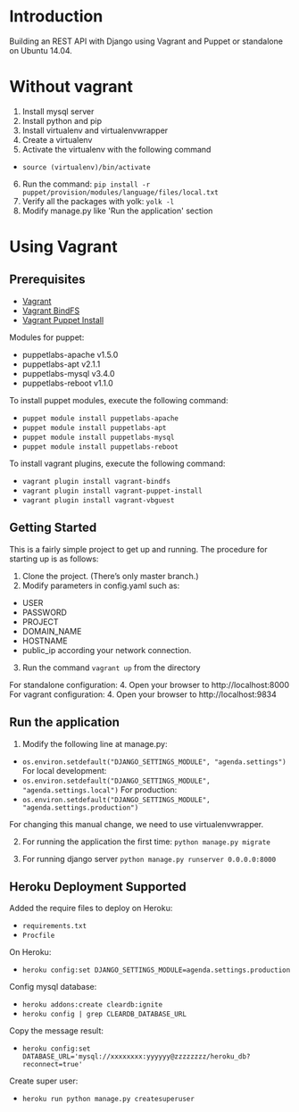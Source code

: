 Introduction
===========

Building an REST API with Django using Vagrant and Puppet or standalone on Ubuntu 14.04.

# Without vagrant

1. Install mysql server
2. Install python and pip
3. Install virtualenv and virtualenvwrapper
4. Create a virtualenv
5. Activate the virtualenv with the following command
+ `source (virtualenv)/bin/activate`
6. Run the command:
`pip install -r puppet/provision/modules/language/files/local.txt`
7. Verify all the packages with yolk:
`yolk -l`
8. Modify manage.py like 'Run the application' section

# Using Vagrant

## Prerequisites

+ [Vagrant](http://www.vagrantup.com/downloads.html)
+ [Vagrant BindFS](https://github.com/gael-ian/vagrant-bindfs)
+ [Vagrant Puppet Install](https://github.com/petems/vagrant-puppet-install)

Modules for puppet:

+ puppetlabs-apache v1.5.0
+ puppetlabs-apt v2.1.1
+ puppetlabs-mysql v3.4.0
+ puppetlabs-reboot v1.1.0

To install puppet modules, execute the following command:

+ `puppet module install puppetlabs-apache`
+ `puppet module install puppetlabs-apt`
+ `puppet module install puppetlabs-mysql`
+ `puppet module install puppetlabs-reboot`

To install vagrant plugins, execute the following command:

+ `vagrant plugin install vagrant-bindfs`
+ `vagrant plugin install vagrant-puppet-install`
+ `vagrant plugin install vagrant-vbguest`

## Getting Started

This is a fairly simple project to get up and running.
The procedure for starting up is as follows:

1. Clone the project. (There’s only master branch.)
2. Modify parameters in config.yaml such as:
- USER
- PASSWORD
- PROJECT
- DOMAIN_NAME
- HOSTNAME
- public_ip according your network connection.
3. Run the command `vagrant up` from the directory

For standalone configuration:
4. Open your browser to http://localhost:8000
For vagrant configuration:
4. Open your browser to http://localhost:9834

## Run the application

1. Modify the following line at manage.py:
+ `os.environ.setdefault("DJANGO_SETTINGS_MODULE", "agenda.settings")`
For local development:
+ `os.environ.setdefault("DJANGO_SETTINGS_MODULE", "agenda.settings.local")`
For production:
+ `os.environ.setdefault("DJANGO_SETTINGS_MODULE", "agenda.settings.production")`

For changing this manual change, we need to use virtualenvwrapper.

2. For running the application the first time:
`python manage.py migrate`

3. For running django server
`python manage.py runserver 0.0.0.0:8000`

## Heroku Deployment Supported

Added the require files to deploy on Heroku:
+ `requirements.txt`
+ `Procfile`

On Heroku:
* `heroku config:set DJANGO_SETTINGS_MODULE=agenda.settings.production`

Config mysql database:
* `heroku addons:create cleardb:ignite`
* `heroku config | grep CLEARDB_DATABASE_URL`

Copy the message result:
* `heroku config:set DATABASE_URL='mysql://xxxxxxxx:yyyyyy@zzzzzzzz/heroku_db?reconnect=true'`

Create super user:
* `heroku run python manage.py createsuperuser`